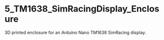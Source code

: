 # 5_TM1638_SimRacingDisplay_Enclosure
 3D printed enclosure for an Arduino Nano TM1638 SimRacing display.
